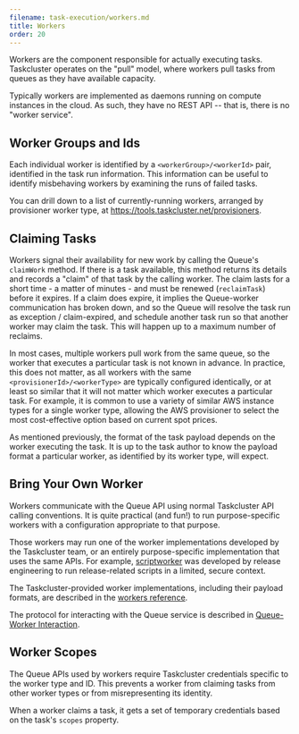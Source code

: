 ```yaml
---
filename: task-execution/workers.md
title: Workers
order: 20
---
```


Workers are the component responsible for actually executing tasks. Taskcluster
operates on the "pull" model, where workers pull tasks from queues as they have
available capacity.

Typically workers are implemented as daemons running on compute instances in
the cloud. As such, they have no REST API -- that is, there is no "worker
service".

## Worker Groups and Ids

Each individual worker is identified by a `<workerGroup>/<workerId>` pair,
identified in the task run information.  This information can be useful to
identify misbehaving workers by examining the runs of failed tasks.

You can drill down to a list of currently-running workers, arranged by
provisioner worker type, at https://tools.taskcluster.net/provisioners.

## Claiming Tasks

Workers signal their availability for new work by calling the Queue's
`claimWork` method. If there is a task available, this method returns its
details and records a "claim" of that task by the calling worker. The claim
lasts for a short time - a matter of minutes - and must be renewed
(`reclaimTask`) before it expires.  If a claim does expire, it implies the
Queue-worker communication has broken down, and so the Queue will resolve the
task run as exception / claim-expired, and schedule another task run so that
another worker may claim the task. This will happen up to a maximum number of
reclaims.

In most cases, multiple workers pull work from the same queue, so the worker
that executes a particular task is not known in advance.  In practice, this
does not matter, as all workers with the same `<provisionerId>/<workerType>`
are typically configured identically, or at least so similar that it will not
matter which worker executes a particular task. For example, it is common to
use a variety of similar AWS instance types for a single worker type, allowing
the AWS provisioner to select the most cost-effective option based on current
spot prices.

As mentioned previously, the format of the task payload depends on the worker
executing the task. It is up to the task author to know the payload format a
particular worker, as identified by its worker type, will expect.

## Bring Your Own Worker

Workers communicate with the Queue API using normal Taskcluster API calling
conventions. It is quite practical (and fun!) to run purpose-specific workers
with a configuration appropriate to that purpose.

Those workers may run one of the worker implementations developed by the
Taskcluster team, or an entirely purpose-specific implementation that uses the
same APIs. For example, [scriptworker](http://scriptworker.readthedocs.io/) was
developed by release engineering to run release-related scripts in a limited,
secure context.

The Taskcluster-provided worker implementations, including their payload
formats, are described in the [workers reference](/reference/workers).

The protocol for interacting with the Queue service is described in
[Queue-Worker
Interaction](/reference/platform/taskcluster-queue/docs/worker-interaction).

## Worker Scopes

The Queue APIs used by workers require Taskcluster credentials specific to the
worker type and ID. This prevents a worker from claiming tasks from other
worker types or from misrepresenting its identity.

When a worker claims a task, it gets a set of temporary credentials based on
the task's `scopes` property.
